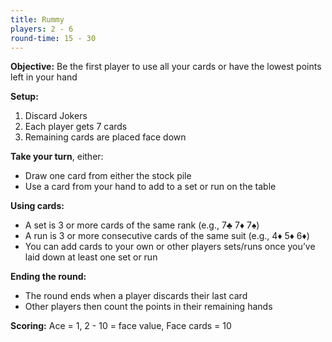 ```yaml
---
title: Rummy
players: 2 - 6
round-time: 15 - 30
---
```


**Objective:** Be the first player to use all your cards or have the lowest points left in your hand

**Setup:**

1. Discard Jokers
2. Each player gets 7 cards
3. Remaining cards are placed face down

**Take your turn**, either:

- Draw one card from either the stock pile
- Use a card from your hand to add to a set or run on the table

**Using cards:**

- A set is 3 or more cards of the same rank (e.g., 7♣ 7♦ 7♠)
- A run is 3 or more consecutive cards of the same suit (e.g., 4♦ 5♦ 6♦)
- You can add cards to your own or other players sets/runs once you’ve laid down at least one set or run

**Ending the round:**

- The round ends when a player discards their last card
- Other players then count the points in their remaining hands

**Scoring:** Ace = 1, 2 - 10 = face value, Face cards = 10
